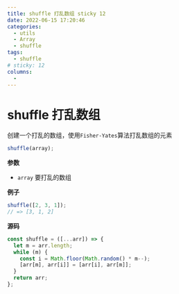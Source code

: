 ```yaml
---
title: shuffle 打乱数组 sticky 12
date: 2022-06-15 17:20:46
categories:
  - utils
  - Array
  - shuffle
tags:
  - shuffle
# sticky: 12
columns:
  -
---
```


# shuffle 打乱数组

创建一个打乱的数组，使用`Fisher-Yates`算法打乱数组的元素

```js
shuffle(array);
```

**参数**

- `array` 要打乱的数组

**例子**

```js
shuffle([2, 3, 1]);
// => [3, 1, 2]
```

**源码**

```js
const shuffle = ([...arr]) => {
  let m = arr.length;
  while (m) {
    const i = Math.floor(Math.random() * m--);
    [arr[m], arr[i]] = [arr[i], arr[m]];
  }
  return arr;
};
```
